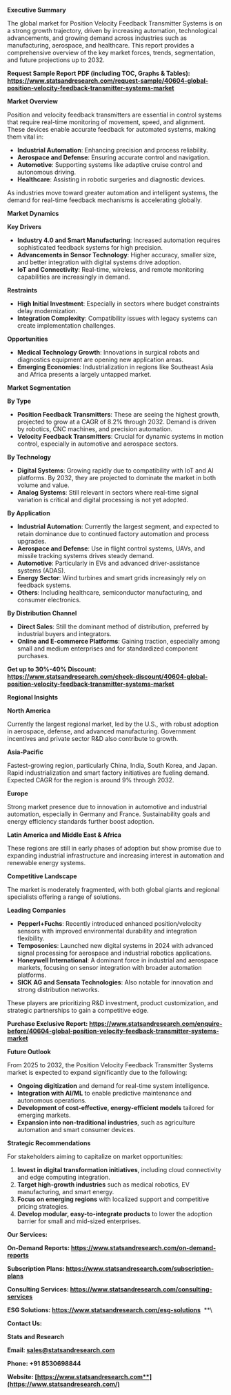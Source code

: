 ﻿**Executive Summary**

The global market for Position Velocity Feedback Transmitter Systems is on a strong growth trajectory, driven by increasing automation, technological advancements, and growing demand across industries such as manufacturing, aerospace, and healthcare. This report provides a comprehensive overview of the key market forces, trends, segmentation, and future projections up to 2032.

**Request Sample Report PDF (including TOC, Graphs & Tables): <https://www.statsandresearch.com/request-sample/40604-global-position-velocity-feedback-transmitter-systems-market>**

**Market Overview**

Position and velocity feedback transmitters are essential in control systems that require real-time monitoring of movement, speed, and alignment. These devices enable accurate feedback for automated systems, making them vital in:

- **Industrial Automation**: Enhancing precision and process reliability.
- **Aerospace and Defense**: Ensuring accurate control and navigation.
- **Automotive**: Supporting systems like adaptive cruise control and autonomous driving.
- **Healthcare**: Assisting in robotic surgeries and diagnostic devices.

As industries move toward greater automation and intelligent systems, the demand for real-time feedback mechanisms is accelerating globally.

**Market Dynamics**

**Key Drivers**

- **Industry 4.0 and Smart Manufacturing**: Increased automation requires sophisticated feedback systems for high precision.
- **Advancements in Sensor Technology**: Higher accuracy, smaller size, and better integration with digital systems drive adoption.
- **IoT and Connectivity**: Real-time, wireless, and remote monitoring capabilities are increasingly in demand.

**Restraints**

- **High Initial Investment**: Especially in sectors where budget constraints delay modernization.
- **Integration Complexity**: Compatibility issues with legacy systems can create implementation challenges.

**Opportunities**

- **Medical Technology Growth**: Innovations in surgical robots and diagnostics equipment are opening new application areas.
- **Emerging Economies**: Industrialization in regions like Southeast Asia and Africa presents a largely untapped market.

**Market Segmentation**

**By Type**

- **Position Feedback Transmitters**: These are seeing the highest growth, projected to grow at a CAGR of 8.2% through 2032. Demand is driven by robotics, CNC machines, and precision automation.
- **Velocity Feedback Transmitters**: Crucial for dynamic systems in motion control, especially in automotive and aerospace sectors.

**By Technology**

- **Digital Systems**: Growing rapidly due to compatibility with IoT and AI platforms. By 2032, they are projected to dominate the market in both volume and value.
- **Analog Systems**: Still relevant in sectors where real-time signal variation is critical and digital processing is not yet adopted.

**By Application**

- **Industrial Automation**: Currently the largest segment, and expected to retain dominance due to continued factory automation and process upgrades.
- **Aerospace and Defense**: Use in flight control systems, UAVs, and missile tracking systems drives steady demand.
- **Automotive**: Particularly in EVs and advanced driver-assistance systems (ADAS).
- **Energy Sector**: Wind turbines and smart grids increasingly rely on feedback systems.
- **Others**: Including healthcare, semiconductor manufacturing, and consumer electronics.

**By Distribution Channel**

- **Direct Sales**: Still the dominant method of distribution, preferred by industrial buyers and integrators.
- **Online and E-commerce Platforms**: Gaining traction, especially among small and medium enterprises and for standardized component purchases.

**Get up to 30%-40% Discount: <https://www.statsandresearch.com/check-discount/40604-global-position-velocity-feedback-transmitter-systems-market>**

**Regional Insights**

**North America**

Currently the largest regional market, led by the U.S., with robust adoption in aerospace, defense, and advanced manufacturing. Government incentives and private sector R&D also contribute to growth.

**Asia-Pacific**

Fastest-growing region, particularly China, India, South Korea, and Japan. Rapid industrialization and smart factory initiatives are fueling demand. Expected CAGR for the region is around 9% through 2032.

**Europe**

Strong market presence due to innovation in automotive and industrial automation, especially in Germany and France. Sustainability goals and energy efficiency standards further boost adoption.

**Latin America and Middle East & Africa**

These regions are still in early phases of adoption but show promise due to expanding industrial infrastructure and increasing interest in automation and renewable energy systems.

**Competitive Landscape**

The market is moderately fragmented, with both global giants and regional specialists offering a range of solutions.

**Leading Companies**

- **Pepperl+Fuchs**: Recently introduced enhanced position/velocity sensors with improved environmental durability and integration flexibility.
- **Temposonics**: Launched new digital systems in 2024 with advanced signal processing for aerospace and industrial robotics applications.
- **Honeywell International**: A dominant force in industrial and aerospace markets, focusing on sensor integration with broader automation platforms.
- **SICK AG and Sensata Technologies**: Also notable for innovation and strong distribution networks.

These players are prioritizing R&D investment, product customization, and strategic partnerships to gain a competitive edge.

**Purchase Exclusive Report: <https://www.statsandresearch.com/enquire-before/40604-global-position-velocity-feedback-transmitter-systems-market>**

**Future Outlook**

From 2025 to 2032, the Position Velocity Feedback Transmitter Systems market is expected to expand significantly due to the following:

- **Ongoing digitization** and demand for real-time system intelligence.
- **Integration with AI/ML** to enable predictive maintenance and autonomous operations.
- **Development of cost-effective, energy-efficient models** tailored for emerging markets.
- **Expansion into non-traditional industries**, such as agriculture automation and smart consumer devices.

**Strategic Recommendations**

For stakeholders aiming to capitalize on market opportunities:

1. **Invest in digital transformation initiatives**, including cloud connectivity and edge computing integration.
1. **Target high-growth industries** such as medical robotics, EV manufacturing, and smart energy.
1. **Focus on emerging regions** with localized support and competitive pricing strategies.
1. **Develop modular, easy-to-integrate products** to lower the adoption barrier for small and mid-sized enterprises.

**Our Services:** 

**On-Demand Reports: <https://www.statsandresearch.com/on-demand-reports>** 

**Subscription Plans: <https://www.statsandresearch.com/subscription-plans>** 

**Consulting Services: <https://www.statsandresearch.com/consulting-services>** 

**ESG Solutions: <https://www.statsandresearch.com/esg-solutions>** 
**\


**Contact Us:** 

**Stats and Research** 

**Email: <sales@statsandresearch.com>** 

**Phone: +91 8530698844** 

**Website: [https://www.statsandresearch.com**](https://www.statsandresearch.com/)**

